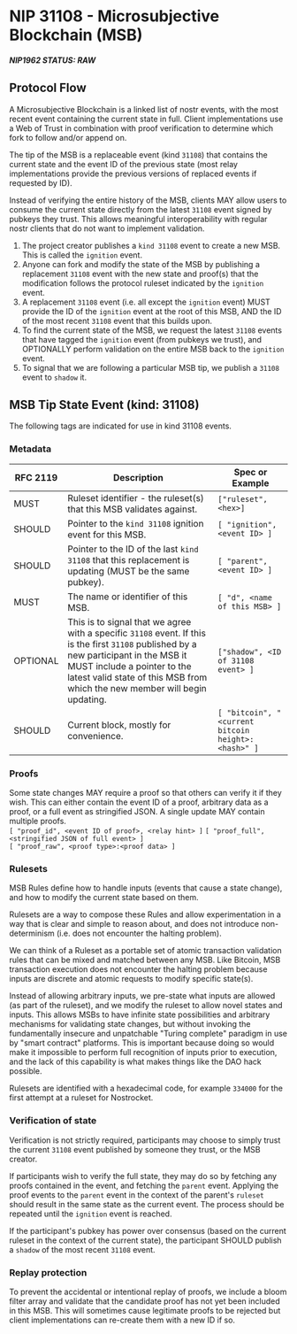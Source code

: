 # NIP 31108 - Microsubjective Blockchain (MSB)
##### NIP1962 STATUS: RAW

## Protocol Flow
A Microsubjective Blockchain is a linked list of nostr events, with the most recent event containing the current state in full. Client implementations use a Web of Trust in combination with proof verification to determine which fork to follow and/or append on. 

The tip of the MSB is a replaceable event (kind `31108`) that contains the current state and the event ID of the previous state (most relay implementations provide the previous versions of replaced events if requested by ID). 

Instead of verifying the entire history of the MSB, clients MAY allow users to consume the current state directly from the latest `31108` event signed by pubkeys they trust. This allows meaningful interoperability with regular nostr clients that do not want to implement validation.

1. The project creator publishes a `kind 31108` event to create a new MSB. This is called the `ignition` event.
2. Anyone can fork and modify the state of the MSB by publishing a replacement `31108` event with the new state and proof(s) that the modification follows the protocol ruleset indicated by the `ignition` event.
3. A replacement `31108` event (i.e. all except the `ignition` event) MUST provide the ID of the `ignition` event at the root of this MSB, AND the ID of the most recent `31108` event that this builds upon.
4. To find the current state of the MSB, we request the latest `31108` events that have tagged the `ignition` event (from pubkeys we trust), and OPTIONALLY perform validation on the entire MSB back to the `ignition` event.
5. To signal that we are following a particular MSB tip, we publish a `31108` event to `shadow` it.

## MSB Tip State Event (kind: 31108)
The following tags are indicated for use in kind 31108 events.

### Metadata
| RFC 2119 | Description | Spec or Example |
|---|---|---|
|MUST|Ruleset identifier - the ruleset(s) that this MSB validates against.|`["ruleset", <hex>]`|
|SHOULD| Pointer to the `kind 31108` ignition event for this MSB. | `[ "ignition", <event ID> ]` |
|SHOULD| Pointer to the ID of the last `kind 31108` that this replacement is updating (MUST be the same pubkey). | `[ "parent", <event ID> ]` |
| MUST | The name or identifier of this MSB. | `[ "d", <name of this MSB> ]` |
| OPTIONAL | This is to signal that we agree with a specific `31108` event. If this is the first `31108` published by a new participant in the MSB it MUST include a pointer to the latest valid state of this MSB from which the new member will begin updating. | `["shadow", <ID of 31108 event> ]` |
| SHOULD | Current block, mostly for convenience. | `[ "bitcoin", "<current bitcoin height>:<hash>" ]` |

### Proofs
Some state changes MAY require a proof so that others can verify it if they wish. This can either contain the event ID of a proof, arbitrary data as a proof, or a full event as stringified JSON. A single update MAY contain multiple proofs.   
`[ "proof_id", <event ID of proof>, <relay hint> ]` 
`[ "proof_full", <stringified JSON of full event> ]`  
`[ "proof_raw", <proof type>:<proof data> ]`  


### Rulesets
MSB Rules define how to handle inputs (events that cause a state change), and how to modify the current state based on them.  

Rulesets are a way to compose these Rules and allow experimentation in a way that is clear and simple to reason about, and does not introduce non-determinism (i.e. does not encounter the halting problem).

We can think of a Ruleset as a portable set of atomic transaction validation rules that can be mixed and matched between any MSB. Like Bitcoin, MSB transaction execution does not encounter the halting problem because inputs are discrete and atomic requests to modify specific state(s).

Instead of allowing arbitrary inputs, we pre-state what inputs are allowed (as part of the ruleset), and we modify the ruleset to allow novel states and inputs. This allows MSBs to have infinite state possibilities and arbitrary mechanisms for validating state changes, but without invoking the fundamentally insecure and unpatchable "Turing complete" paradigm in use by "smart contract" platforms. This is important because doing so would make it impossible to perform full recognition of inputs prior to execution, and the lack of this capability is what makes things like the DAO hack possible.

Rulesets are identified with a hexadecimal code, for example `334000` for the first attempt at a ruleset for Nostrocket.

### Verification of state
Verification is not strictly required, participants may choose to simply trust the current `31108` event published by someone they trust, or the MSB creator.

If participants wish to verify the full state, they may do so by fetching any proofs contained in the event, and fetching the `parent` event. Applying the proof events to the `parent` event in the context of the parent's `ruleset` should result in the same state as the current event. The process should be repeated until the `ignition` event is reached.

If the participant's pubkey has power over consensus (based on the current ruleset in the context of the current state), the participant SHOULD publish a `shadow` of the most recent `31108` event.

### Replay protection
To prevent the accidental or intentional replay of proofs, we include a bloom filter array and validate that the candidate proof has not yet been included in this MSB. This will sometimes cause legitimate proofs to be rejected but client implementations can re-create them with a new ID if so.

